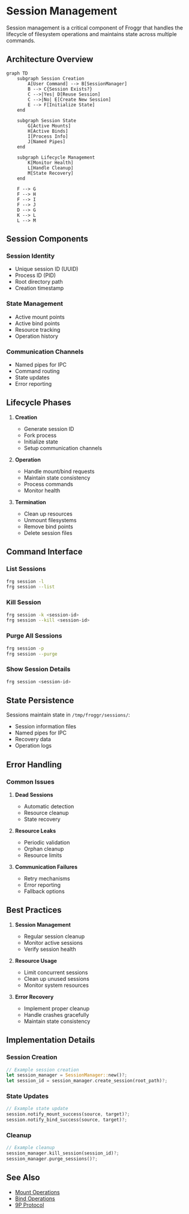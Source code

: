 # Session Management

Session management is a critical component of Froggr that handles the lifecycle of filesystem operations and maintains state across multiple commands.

## Architecture Overview

```mermaid
graph TD
    subgraph Session Creation
        A[User Command] --> B[SessionManager]
        B --> C{Session Exists?}
        C -->|Yes| D[Reuse Session]
        C -->|No| E[Create New Session]
        E --> F[Initialize State]
    end

    subgraph Session State
        G[Active Mounts]
        H[Active Binds]
        I[Process Info]
        J[Named Pipes]
    end

    subgraph Lifecycle Management
        K[Monitor Health]
        L[Handle Cleanup]
        M[State Recovery]
    end

    F --> G
    F --> H
    F --> I
    F --> J
    D --> G
    K --> L
    L --> M
```

## Session Components

### Session Identity
- Unique session ID (UUID)
- Process ID (PID)
- Root directory path
- Creation timestamp

### State Management
- Active mount points
- Active bind points
- Resource tracking
- Operation history

### Communication Channels
- Named pipes for IPC
- Command routing
- State updates
- Error reporting

## Lifecycle Phases

1. **Creation**
   - Generate session ID
   - Fork process
   - Initialize state
   - Setup communication channels

2. **Operation**
   - Handle mount/bind requests
   - Maintain state consistency
   - Process commands
   - Monitor health

3. **Termination**
   - Clean up resources
   - Unmount filesystems
   - Remove bind points
   - Delete session files

## Command Interface

### List Sessions
```bash
frg session -l
frg session --list
```

### Kill Session
```bash
frg session -k <session-id>
frg session --kill <session-id>
```

### Purge All Sessions
```bash
frg session -p
frg session --purge
```

### Show Session Details
```bash
frg session <session-id>
```

## State Persistence

Sessions maintain state in `/tmp/froggr/sessions/`:
- Session information files
- Named pipes for IPC
- Recovery data
- Operation logs

## Error Handling

### Common Issues
1. **Dead Sessions**
   - Automatic detection
   - Resource cleanup
   - State recovery

2. **Resource Leaks**
   - Periodic validation
   - Orphan cleanup
   - Resource limits

3. **Communication Failures**
   - Retry mechanisms
   - Error reporting
   - Fallback options

## Best Practices

1. **Session Management**
   - Regular session cleanup
   - Monitor active sessions
   - Verify session health

2. **Resource Usage**
   - Limit concurrent sessions
   - Clean up unused sessions
   - Monitor system resources

3. **Error Recovery**
   - Implement proper cleanup
   - Handle crashes gracefully
   - Maintain state consistency

## Implementation Details

### Session Creation
```rust
// Example session creation
let session_manager = SessionManager::new()?;
let session_id = session_manager.create_session(root_path)?;
```

### State Updates
```rust
// Example state update
session.notify_mount_success(source, target)?;
session.notify_bind_success(source, target)?;
```

### Cleanup
```rust
// Example cleanup
session_manager.kill_session(session_id)?;
session_manager.purge_sessions()?;
```

## See Also

- [Mount Operations](./mount-operations.md)
- [Bind Operations](./bind-operations.md)
- [9P Protocol](./9p-protocol.md) 